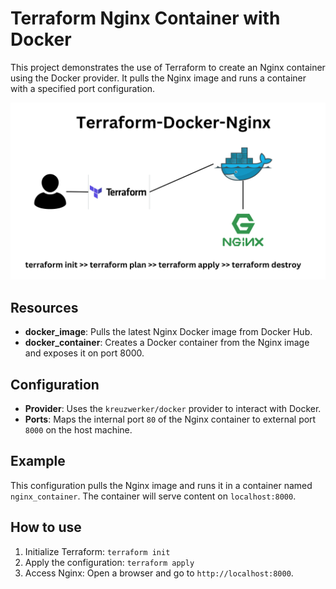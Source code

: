 # Terraform Nginx Container with Docker

This project demonstrates the use of Terraform to create an Nginx container using the Docker provider. It pulls the Nginx image and runs a container with a specified port configuration.

![Terraform Docker Nginx](images/terraform-docker-nginx.png "Terraform Docker Nginx")

## Resources

- **docker_image**: Pulls the latest Nginx Docker image from Docker Hub.
- **docker_container**: Creates a Docker container from the Nginx image and exposes it on port 8000.

## Configuration

- **Provider**: Uses the `kreuzwerker/docker` provider to interact with Docker.
- **Ports**: Maps the internal port `80` of the Nginx container to external port `8000` on the host machine.

## Example

This configuration pulls the Nginx image and runs it in a container named `nginx_container`. The container will serve content on `localhost:8000`.

## How to use

1. Initialize Terraform: `terraform init`
2. Apply the configuration: `terraform apply`
3. Access Nginx: Open a browser and go to `http://localhost:8000`.
